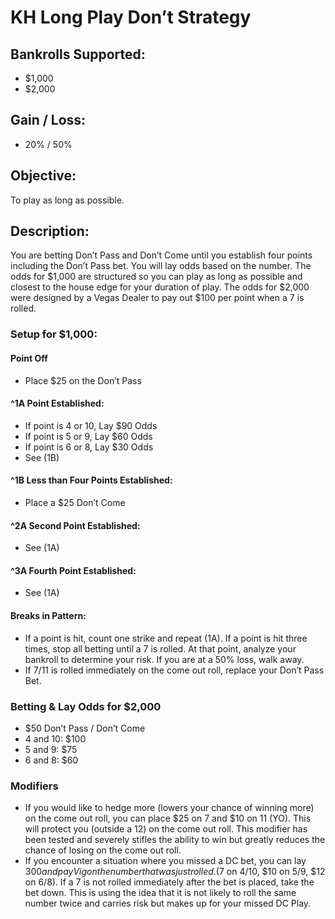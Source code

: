 # KH Long Play Don’t Strategy

## Bankrolls Supported:
- $1,000
- $2,000

## Gain / Loss:
- 20% / 50%

## Objective:
To play as long as possible.

## Description:
You are betting Don’t Pass and Don’t Come until you establish four points including the Don’t Pass bet. You will lay odds based on the number. The odds for $1,000 are structured so you can play as long as possible and closest to the house edge for your duration of play. The odds for $2,000 were designed by a Vegas Dealer to pay out $100 per point when a 7 is rolled.

### Setup for $1,000:

#### Point Off
- Place $25 on the Don’t Pass

#### ^1A Point Established:
- If point is 4 or 10, Lay $90 Odds
- If point is 5 or 9, Lay $60 Odds
- If point is 6 or 8, Lay $30 Odds
- See (1B)

#### ^1B Less than Four Points Established:
- Place a $25 Don’t Come

#### ^2A Second Point Established:
- See (1A)

#### ^3A Fourth Point Established:
- See (1A)

#### Breaks in Pattern:
- If a point is hit, count one strike and repeat (1A). If a point is hit three times, stop all betting until a 7 is rolled. At that point, analyze your bankroll to determine your risk. If you are at a 50% loss, walk away.
- If 7/11 is rolled immediately on the come out roll, replace your Don’t Pass Bet.

### Betting & Lay Odds for $2,000
- $50 Don’t Pass / Don’t Come
- 4 and 10: $100
- 5 and 9: $75
- 6 and 8: $60

### Modifiers
- If you would like to hedge more (lowers your chance of winning more) on the come out roll, you can place $25 on 7 and $10 on 11 (YO). This will protect you (outside a 12) on the come out roll. This modifier has been tested and severely stifles the ability to win but greatly reduces the chance of losing on the come out roll.
- If you encounter a situation where you missed a DC bet, you can lay $300 and pay Vig on the number that was just rolled. ($7 on 4/10, $10 on 5/9, $12 on 6/8). If a 7 is not rolled immediately after the bet is placed, take the bet down. This is using the idea that it is not likely to roll the same number twice and carries risk but makes up for your missed DC Play.
